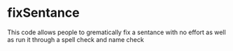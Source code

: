 # fixSentance
This code allows people to grematically fix a sentance with no effort as well as run it through a spell check and name check
